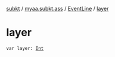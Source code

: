 [subkt](../../index.md) / [myaa.subkt.ass](../index.md) / [EventLine](index.md) / [layer](./layer.md)

# layer

`var layer: `[`Int`](https://kotlinlang.org/api/latest/jvm/stdlib/kotlin/-int/index.html)